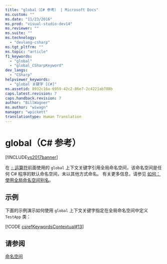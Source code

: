 ```yaml
---
title: "global（C# 参考） | Microsoft Docs"
ms.custom: ""
ms.date: "11/23/2016"
ms.prod: "visual-studio-dev14"
ms.reviewer: ""
ms.suite: ""
ms.technology: 
  - "devlang-csharp"
ms.tgt_pltfrm: ""
ms.topic: "article"
f1_keywords: 
  - "global"
  - "global_CSharpKeyword"
dev_langs: 
  - "CSharp"
helpviewer_keywords: 
  - "global 关键字 [C#]"
ms.assetid: 8932c16a-6959-42c2-86e7-2c4221ab788b
caps.latest.revision: 7
caps.handback.revision: 7
author: "BillWagner"
ms.author: "wiwagn"
manager: "wpickett"
translationtype: Human Translation
---
```

# global（C# 参考）
[!INCLUDE[vs2017banner](../../../csharp/includes/vs2017banner.md)]

在 [:: 运算符](../../../csharp/language-reference/operators/namespace-alias-qualifer.md)前面使用的 `global` 上下文关键字引用全局命名空间，该命名空间是任何 C\# 程序的默认命名空间，未以其他方式命名。  有关更多信息，请参见 [如何：使用全局命名空间别名](../../../csharp/programming-guide/namespaces/how-to-use-the-global-namespace-alias.md)。  
  
## 示例  
 下面的示例演示如何使用 `global` 上下文关键字指定在全局命名空间中定义 `TestApp` 类：  
  
 [!CODE [csrefKeywordsContextual#13](../CodeSnippet/VS_Snippets_VBCSharp/csrefKeywordsContextual#13)]  
  
## 请参阅  
 [命名空间](../../../csharp/programming-guide/namespaces/index.md)